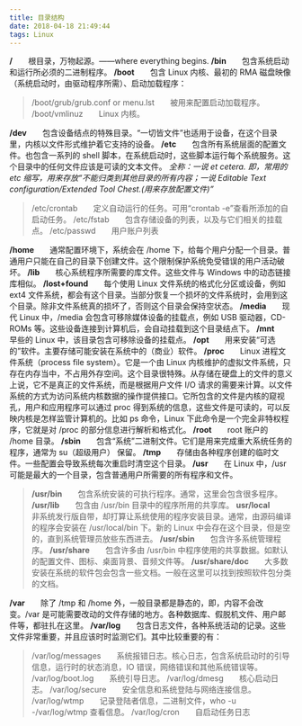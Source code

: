 ```yaml
---
title: 目录结构
date: 2018-04-18 21:49:44
tags: Linux
---
```

__/__　　根目录，万物起源。——where everything begins.
__/bin__　　包含系统启动和运行所必须的二进制程序。
__/boot__　　包含 Linux 内核、最初的 RMA 磁盘映像（系统启动时，由驱动程序所需）、启动加载程序：
> /boot/grub/grub.conf or menu.lst　　被用来配置启动加载程序。
> /boot/vmlinuz　　Linux 内核。

__/dev__　　包含设备结点的特殊目录。“一切皆文件”也适用于设备，在这个目录里，内核以文件形式维护着它支持的设备。
__/etc__　　包含所有系统层面的配置文件。也包含一系列的 shell 脚本，在系统启动时，这些脚本运行每个系统服务。这个目录中的任何文件应该是可读的文本文件。
_全称：一说 et cetera. 即，常用的 etc 缩写，用来存放“不能归类到其他目录的所有内容；一说 Editable Text configuration/Extended Tool Chest.(用来存放配置文件)”_
> /etc/crontab　　定义自动运行的任务。可用“crontab -e”查看所添加的自启动任务。
> /etc/fstab　　包含存储设备的列表，以及与它们相关的挂载点。
> /etc/passwd　　用户账户列表

__/home__　　通常配置环境下，系统会在 /home 下，给每个用户分配一个目录。普通用户只能在自己的目录下创建文件。这个限制保护系统免受错误的用户活动破坏。
__/lib__　　核心系统程序所需要的库文件。这些文件与 Windows 中的动态链接库相似。
__/lost+found__　　每个使用 Linux 文件系统的格式化分区或设备，例如 ext4 文件系统，都会有这个目录。当部分恢复一个损坏的文件系统时，会用到这个目录。除非文件系统真的损坏了，否则这个目录会保持空状态。
__/media__　　现代 Linux 中，/media 会包含可移除媒体设备的挂载点，例如 USB 驱动器，CD-ROMs 等。这些设备连接到计算机后，会自动挂载到这个目录结点下。
__/mnt__　　早些的 Linux 中，该目录包含可移除设备的挂载点。
__/opt__　　用来安装“可选的”软件。主要存储可能安装在系统中的（商业）软件。
__/proc__　　Linux 进程文件系统（process file system）。它是一个由 Linux 内核维护的虚拟文件系统，只存在内存当中，不占用外存空间。这个目录很特殊。从存储在硬盘上的文件的意义上说，它不是真正的文件系统，而是根据用户文件 I/O 请求的需要来计算。以文件系统的方式为访问系统内核数据的操作提供接口。它所包含的文件是内核的窥视孔，用户和应用程序可以通过 proc 得到系统的信息，这些文件是可读的，可以反映内核是怎样监管计算机的。比如 ps 命令，Linux 下此命令是一个完全非特权程序，它就是对 /proc 的部分信息进行解析和格式化。
__/root__　　root 账户的 /home 目录。
__/sbin__　　包含“系统”二进制文件。它们是用来完成重大系统任务的程序，通常为 su（超级用户） 保留。
__/tmp__　　存储由各种程序创建的临时文件。一些配置会导致系统每次重启时清空这个目录。
__/usr__　　在 Linux 中，/usr 可能是最大的一个目录，包含普通用户所需要的所有程序和文件。
> __/usr/bin__　　包含系统安装的可执行程序。通常，这里会包含很多程序。
> __/usr/lib__　　包含由 /usr/bin 目录中的程序所用的共享库。
> __usr/local__　　非系统发行版自带，却打算让系统使用的程序安装目录。通常，由源码编译的程序会安装在 /usr/local/bin 下。新的 Linux 中会存在这个目录，但是空的，直到系统管理员放些东西进去。
> __/usr/sbin__　　包含许多系统管理程序。
> __/usr/share__　　包含许多由 /usr/bin 中程序使用的共享数据。如默认的配置文件、图标、桌面背景、音频文件等。
> __/usr/share/doc__　　大多数安装在系统的软件包会包含一些文档。一般在这里可以找到按照软件包分类的文档。

__/var__　　除了 /tmp 和 /home 外，一般目录都是静态的，即，内容不会改变。/var 是可能需要改动的文件存储的地方。各种数据库、假脱机文件、用户邮件等，都驻扎在这里。
__/var/log__　　包含日志文件，各种系统活动的记录。这些文件非常重要，并且应该时时监测它们。其中比较重要的有：
> /var/log/messages　　系统报错日志。核心日志，包含系统启动时的引导信息，运行时的状态消息，IO 错误，网络错误和其他系统错误等。
> /var/log/boot.log　　系统引导日志。
> /var/log/dmesg　　核心启动日志。
> /var/log/secure　　安全信息和系统登陆与网络连接信息。
> /var/log/wtmp　　记录登陆者信息，二进制文件，who -u -/var/log/wtmp 查看信息。
> /var/log/cron　　自启动任务日志
